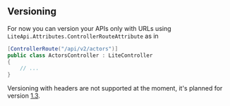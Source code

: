 ﻿---
Author: stanac
CreatedDate: 2017-04-26
Title: Versioning
RenderTitle: false
IsHtml: false
Id: versioning
---

## Versioning

For now you can version your APIs only with URLs using `LiteApi.Attributes.ControllerRouteAttribute` as in

```csharp
[ControllerRoute("/api/v2/actors")] 
public class ActorsController : LiteController
{
    // ...
}
```

Versioning with headers are not supported at the moment, it's planned for version
[1.3](https://github.com/stanac/LiteApi#roadmap).